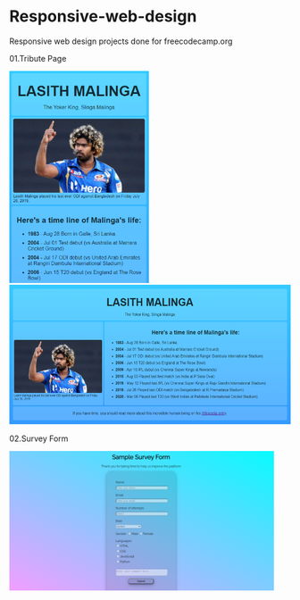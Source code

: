 # Responsive-web-design
Responsive web design projects done for freecodecamp.org

01.Tribute Page

<img src="https://github.com/gsmperera/Responsive-web-design/blob/master/source/tribute-page-low-width.png?raw=true" width=250px> <img src="https://github.com/gsmperera/Responsive-web-design/blob/master/source/tribute-page.png?raw=true" height=250px>

02.Survey Form

<img src="https://github.com/gsmperera/Responsive-web-design/blob/master/source/survey-form.png?raw=true" height=250px>

